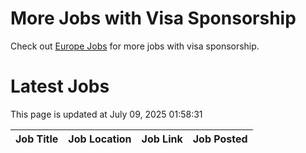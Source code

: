 # More Jobs with Visa Sponsorship

Check out [Europe Jobs](https://github.com/sureshparimi/europejobs#latest-jobs) for more jobs with visa sponsorship.

# Latest Jobs

This page is updated at July 09, 2025 01:58:31

| Job Title | Job Location | Job Link | Job Posted |
| --- | --- | --- | --- |
